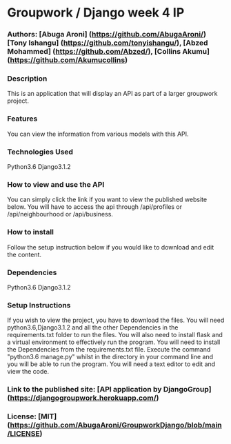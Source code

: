 # Groupwork / Django week 4 IP

### Authors: [Abuga Aroni] (https://github.com/AbugaAroni/) [Tony Ishangu] (https://github.com/tonyishangu/), [Abzed Mohammed] (https://github.com/Abzed/), [Collins Akumu] (https://github.com/Akumucollins)

### Description
This is an application that will display an API as part of a larger groupwork project.

### Features
You can view the information from various models with this API.

### Technologies Used
Python3.6
Django3.1.2

### How to view and use the API
You can simply click the link if you want to view the published website below. You will have to access the api through /api/profiles or /api/neighbourhood or /api/business.

### How to install
Follow the setup instruction below if you would like to download and edit the content.

### Dependencies
Python3.6
Django3.1.2

### Setup Instructions
If you wish to view the project, you have to download the files. You will need python3.6,Django3.1.2 and all the other Dependencies in the requirements.txt folder  to run the files.
You will also need to install flask and a virtual environment to effectively run the program.
You will need to install the Dependencies from the requirements.txt file.
Execute the command "python3.6 manage.py" whilst in the directory in your command line and you will be able to run the program.
You will need a text editor to edit and view the code.

### Link to the published site: [API application by DjangoGroup] (https://djangogroupwork.herokuapp.com/)

### License: [MIT] (https://github.com/AbugaAroni/GroupworkDjango/blob/main/LICENSE)
